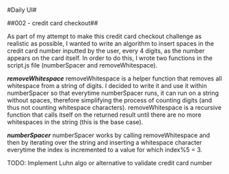 #Daily UI#


##002 - credit card checkout##

As part of my attempt to make this credit card checkout challenge as realistic as possible, I wanted to write an algorithm to insert spaces in the credit card number inputted by the user, every 4 digits, as the number appears on the card itself. In order to do this, I wrote two functions in the script.js file (numberSpacer and removeWhitespace). 


***removeWhitespace***
removeWhitespace is a helper function that removes all whitespace from a string of digits. I decided to write it and use it within numberSpacer so that everytime numberSpacer runs, it can run on a string without spaces, therefore simplifying the process of counting digits (and thus not counting whitespace characters). removeWhitespace is a recursive function that calls itself on the returned result until there are no more whitespaces in the string (this is the base case). 

***numberSpacer***
numberSpacer works by calling removeWhitespace and then by iterating over the string and inserting a whitespace character everytime the index is incremented to a value for which index%5 = 3.


TODO: Implement Luhn algo or alternative to validate credit card number
